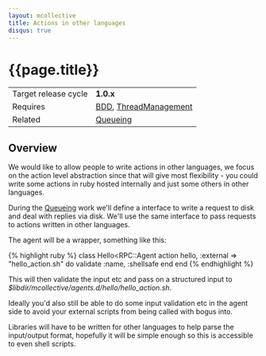 ```yaml
---
layout: mcollective
title: Actions in other languages
disqus: true
---
```

[Queueing]: queueing_and_scheduling.html
[ThreadManagement]: thread_management.html
[BDD]: cucumber.html

# {{page.title}}

|                    |         |
|--------------------|---------|
|Target release cycle|**1.0.x**|
|Requires|[BDD], [ThreadManagement]|
|Related|[Queueing]|

## Overview

We would like to allow people to write actions in other languages, we focus on the action level abstraction since that will give most flexibility - you could write some actions in ruby hosted internally and just some others in other languages.

During the [Queueing] work we'll define a interface to write a request to disk and deal with replies via disk.  We'll use the same interface to pass requests to actions written in other languages.

The agent will be a wrapper, something like this:

{% highlight ruby %}
class Hello<RPC::Agent
	action hello, :external => "hello_action.sh" do
		validate :name, :shellsafe
	end
end
{% endhighlight %}

This will then validate the input etc and pass on a structured input to _$libdir/mcollective/agents.d/hello/hello_action.sh_.

Ideally you'd also still be able to do some input validation etc in the agent side to avoid your external scripts from being called with bogus into.

Libraries will have to be written for other languages to help parse the input/output format, hopefully it will be simple enough so this is accessible to even shell scripts.

